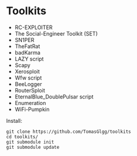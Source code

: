 # Toolkits
* RC-EXPLOITER 
* The Social-Engineer Toolkit (SET)
* SN1PER
* TheFatRat
* badKarma
* LAZY script
* Scapy
* Xerosploit
* Wfw script
* BeeLogger
* RouterSploit
* EternalBlue_DoublePulsar script
* Enumeration
* WiFi-Pumpkin

Install:
```
git clone https://github.com/TomasGlgg/toolkits
cd toolkits/
git submodule init
git submodule update
```
